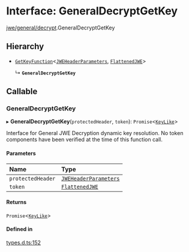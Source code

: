 # Interface: GeneralDecryptGetKey

[jwe/general/decrypt](../modules/jwe_general_decrypt.md).GeneralDecryptGetKey

## Hierarchy

- [`GetKeyFunction`](types.GetKeyFunction.md)<[`JWEHeaderParameters`](types.JWEHeaderParameters.md), [`FlattenedJWE`](types.FlattenedJWE.md)\>

  ↳ **`GeneralDecryptGetKey`**

## Callable

### GeneralDecryptGetKey

▸ **GeneralDecryptGetKey**(`protectedHeader`, `token`): `Promise`<[`KeyLike`](../types/types.KeyLike.md)\>

Interface for General JWE Decryption dynamic key resolution.
No token components have been verified at the time of this function call.

#### Parameters

| Name | Type |
| :------ | :------ |
| `protectedHeader` | [`JWEHeaderParameters`](types.JWEHeaderParameters.md) |
| `token` | [`FlattenedJWE`](types.FlattenedJWE.md) |

#### Returns

`Promise`<[`KeyLike`](../types/types.KeyLike.md)\>

#### Defined in

[types.d.ts:152](https://github.com/panva/jose/blob/v3.16.1/src/types.d.ts#L152)

